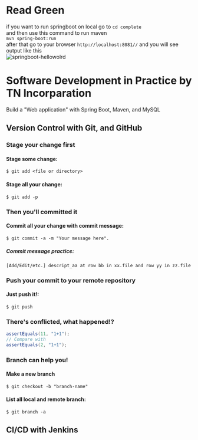 # Read Green
if you want to run springboot on local go to
```cd complete ``` <br>
and then use this command to run maven <br>
```mvn spring-boot:run ```
<br>
after that go to your browser
```http://localhost:8081//```
and you will see output like this <br>
![springboot-hellowolrd](https://cdn.discordapp.com/attachments/1067458504014708767/1072206838956826644/hellowold-in-springboot.png)


# Software Development in Practice by TN Incorparation
Build a "Web application" with Spring Boot, Maven, and MySQL
## Version Control with Git, and GitHub
### Stage your change first
#### Stage some change:
```
$ git add <file or directory>
```
#### Stage all your change:
```
$ git add -p
```
### Then you'll committed it
#### Commit all your change with commit message:
```
$ git commit -a -m "Your message here".
```

##### Commit message practice:
```
[Add/Edit/etc.] descript_aa at row bb in xx.file and row yy in zz.file 
```

### Push your commit to your remote repository
#### Just push it!:
```
$ git push
```

### There's conflicted, what happened!?
```Java
assertEquals(11, "1+1");
// Compare with
assertEquals(2, "1+1");
```

### Branch can help you!
#### Make a new branch
```
$ git checkout -b "branch-name"
```
#### List all local and remote branch:
```
$ git branch -a 
```

####



## CI/CD with Jenkins
